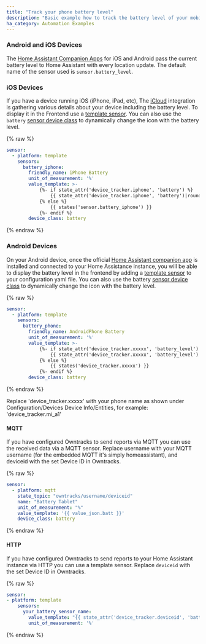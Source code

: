 ```yaml
---
title: "Track your phone battery level"
description: "Basic example how to track the battery level of your mobile devices."
ha_category: Automation Examples
---
```


### Android and iOS Devices
The [Home Assistant Companion Apps](https://companion.home-assistant.io/) for iOS and Android pass the current battery level to Home Assistant with every location update. The default name of the sensor used is `sensor.battery_level`.

### iOS Devices

If you have a device running iOS (iPhone, iPad, etc), The [iCloud](/integrations/icloud) integration is gathering various details about your device including the battery level. To display it in the Frontend use a [template sensor](/integrations/template). You can also use the `battery` [sensor device class](/integrations/sensor/#device-class) to dynamically change the icon with the battery level.

{% raw %}
```yaml
sensor:
  - platform: template
    sensors:
      battery_iphone:
        friendly_name: iPhone Battery
        unit_of_measurement: '%'
        value_template: >-
            {%- if state_attr('device_tracker.iphone', 'battery') %}
                {{ state_attr('device_tracker.iphone', 'battery')|round }}
            {% else %}
                {{ states('sensor.battery_iphone') }}
            {%- endif %}
        device_class: battery
```
{% endraw %}

### Android Devices

On your Android device, once the official [Home Assistant companion app](https://companion.home-assistant.io/) is installed and connected to your Home Assistance instance, you will be able to display the battery level in the frontend by adding a [template sensor](https://www.home-assistant.io/integrations/template) to your configuration yaml file. You can also use the battery [sensor device class](https://www.home-assistant.io/integrations/sensor/#device-class) to dynamically change the icon with the battery level.

{% raw %}
```yaml
sensor:
  - platform: template
    sensors:
      battery_phone:
        friendly_name: AndroidPhone Battery
        unit_of_measurement: '%'
        value_template: >-
            {%- if state_attr('device_tracker.xxxxx', 'battery_level') %}
                {{ state_attr('device_tracker.xxxxx', 'battery_level')|round }}
            {% else %}
                {{ states('device_tracker.xxxxx') }}
            {%- endif %}
        device_class: battery
```
{% endraw %}

Replace 'device_tracker.xxxxx' with your phone name as shown under Configuration/Devices Device Info/Entities, for example: 'device_tracker.mi_a1'

#### MQTT

If you have configured Owntracks to send reports via MQTT you can use the received data via a MQTT sensor.
Replace username with your MQTT username (for the embedded MQTT it's simply homeassistant), and deviceid with the set Device ID in Owntracks.

{% raw %}
```yaml
sensor:
  - platform: mqtt
    state_topic: "owntracks/username/deviceid"
    name: "Battery Tablet"
    unit_of_measurement: "%"
    value_template: '{{ value_json.batt }}'
    device_class: battery
```
{% endraw %}

#### HTTP

If you have configured Owntracks to send reports to your Home Assistant instance via HTTP you can use a template sensor.
Replace `deviceid` with the set Device ID in Owntracks.

{% raw %}
```yaml
sensor:
- platform: template
    sensors:
      your_battery_sensor_name:
        value_template: "{{ state_attr('device_tracker.deviceid', 'battery_level') }}"
        unit_of_measurement: '%'
```
{% endraw %}
